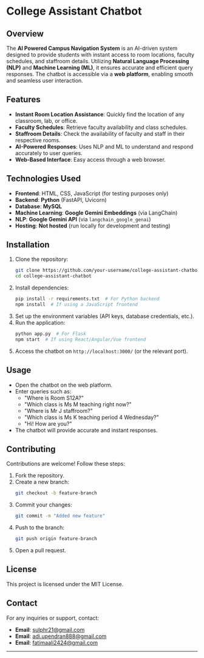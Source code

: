 # College Assistant Chatbot

## Overview
The **AI Powered Campus Navigation System** is an AI-driven system designed to provide students with instant access to room locations, faculty schedules, and staffroom details. Utilizing **Natural Language Processing (NLP)** and **Machine Learning (ML)**, it ensures accurate and efficient query responses. The chatbot is accessible via a **web platform**, enabling smooth and seamless user interaction.

## Features
- **Instant Room Location Assistance**: Quickly find the location of any classroom, lab, or office.
- **Faculty Schedules**: Retrieve faculty availability and class schedules.
- **Staffroom Details**: Check the availability of faculty and staff in their respective rooms.
- **AI-Powered Responses**: Uses NLP and ML to understand and respond accurately to user queries.
- **Web-Based Interface**: Easy access through a web browser.

## Technologies Used  
- **Frontend**: HTML, CSS, JavaScript (for testing purposes only)  
- **Backend**: **Python** (FastAPI, Uvicorn)  
- **Database**: **MySQL**  
- **Machine Learning**: **Google Gemini Embeddings** (via LangChain)  
- **NLP**: **Google Gemini API** (via `langchain_google_genai`)  
- **Hosting**: **Not hosted** (run locally for development and testing)

## Installation
1. Clone the repository:
   ```bash
   git clone https://github.com/your-username/college-assistant-chatbot.git
   cd college-assistant-chatbot
   ```
2. Install dependencies:
   ```bash
   pip install -r requirements.txt  # For Python backend
   npm install  # If using a JavaScript frontend
   ```
3. Set up the environment variables (API keys, database credentials, etc.).
4. Run the application:
   ```bash
   python app.py  # For Flask
   npm start  # If using React/Angular/Vue frontend
   ```
5. Access the chatbot on `http://localhost:3000/` (or the relevant port).

## Usage
- Open the chatbot on the web platform.
- Enter queries such as:
  - "Where is Room S12A?"
  - "Which class is Ms M teaching right now?"
  - "Where is Mr J staffroom?"
  - "Which class is Ms K teaching period 4 Wednesday?"
  - "Hi! How are you?"
- The chatbot will provide accurate and instant responses.

## Contributing
Contributions are welcome! Follow these steps:
1. Fork the repository.
2. Create a new branch:
   ```bash
   git checkout -b feature-branch
   ```
3. Commit your changes:
   ```bash
   git commit -m "Added new feature"
   ```
4. Push to the branch:
   ```bash
   git push origin feature-branch
   ```
5. Open a pull request.

## License
This project is licensed under the MIT License.

## Contact
For any inquiries or support, contact:
- **Email**: sulphr21@gmail.com
- **Email**: adi.upendran888@gmail.com
- **Email**: fatimaali2424@gmail.com

---


